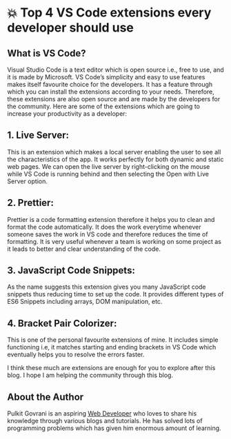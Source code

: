 # 💥 Top 4 VS Code extensions every developer should use

## What is VS Code?

Visual Studio Code is a text editor which is open source i.e., free to use, and
it is made by Microsoft. VS Code’s simplicity and easy to use features makes
itself favourite choice for the developers. It has a feature through which you
can install the extensions according to your needs. Therefore, these extensions
are also open source and are made by the developers for the community. Here are
some of the extensions which are going to increase your productivity as a
developer:

## 1. Live Server:

This is an extension which makes a local server enabling the user to see all the
characteristics of the app. It works perfectly for both dynamic and static web
pages. We can open the live server by right-clicking on the mouse while VS Code
is running behind and then selecting the Open with Live Server option.

## 2. Prettier:

Prettier is a code formatting extension therefore it helps you to clean and
format the code automatically. It does the work everytime whenever someone saves
the work in VS code and therefore reduces the time of formatting. It is very
useful whenever a team is working on some project as it leads to better and
clear understanding of the code.

## 3. JavaScript Code Snippets:

As the name suggests this extension gives you many JavaScript code snippets thus
reducing time to set up the code. It provides different types of ES6 Snippets
including arrays, DOM manipulation, etc.

## 4. Bracket Pair Colorizer:

This is one of the personal favourite extensions of mine. It includes simple
functioning i.e, it matches starting and ending brackets in VS Code which
eventually helps you to resolve the errors faster.

I think these much are extensions are enough for you to explore after this blog.
I hope I am helping the community through this blog.

## About the Author

Pulkit Govrani is an aspiring
[Web Developer](https://www.upwork.com/freelancers/~01701403d8b0e94e03) who
loves to share his knowledge through various blogs and tutorials. He has solved
lots of programming problems which has given him enormous amount of learning.
